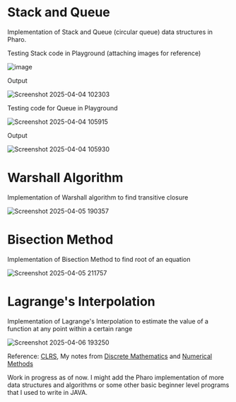 # Stack and Queue
Implementation of Stack and Queue (circular queue) data structures in Pharo.

Testing Stack code in Playground 
(attaching images for reference)

![image](https://github.com/user-attachments/assets/9c13c73f-4a89-40d2-ab12-dfa340c17f8e)

Output

![Screenshot 2025-04-04 102303](https://github.com/user-attachments/assets/fcc5ebf1-3a03-4d7a-90a9-6f92ba421ad2)

Testing code for Queue in Playground

![Screenshot 2025-04-04 105915](https://github.com/user-attachments/assets/5e867b26-68d9-4a26-ac5f-f877fd939a3f)

Output

![Screenshot 2025-04-04 105930](https://github.com/user-attachments/assets/e2a1c9f9-b139-4812-a8f1-74ebb4101af4)

# Warshall Algorithm
Implementation of Warshall algorithm to find transitive closure

![Screenshot 2025-04-05 190357](https://github.com/user-attachments/assets/13070173-a69e-46dd-8a9d-641a6e799d02)

# Bisection Method
Implementation of Bisection Method to find root of an equation

![Screenshot 2025-04-05 211757](https://github.com/user-attachments/assets/45b2c417-4d83-457c-8ddf-9ee5896d8c90)

# Lagrange's Interpolation
Implementation of Lagrange's Interpolation to estimate the value of a function at any point within a certain range

![Screenshot 2025-04-06 193250](https://github.com/user-attachments/assets/22945643-6962-4441-a388-08d787ac0eda)



Reference: [CLRS](https://enos.itcollege.ee/~japoia/algorithms/GT/Introduction_to_algorithms-3rd%20Edition.pdf), My notes from [Discrete Mathematics](https://drive.google.com/file/d/1l5OkJ-YzEgJ-BQTXcohp07My7oBhLLCz/view?usp=drive_link) and [Numerical Methods](https://drive.google.com/file/d/1l-w6sdQbVBSLB8s0cQTPqchTvAMQFN3c/view?usp=sharing)


Work in progress as of now.
I might add the Pharo implementation of more data structures and algorithms or some other basic beginner level programs that I used to write in JAVA.
